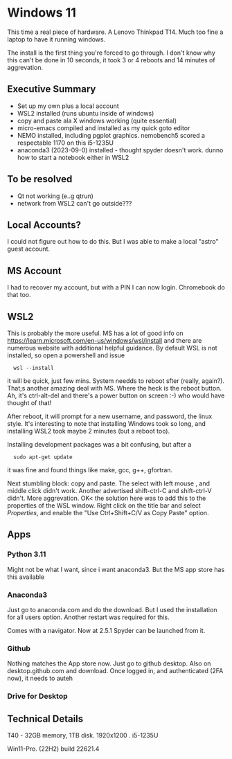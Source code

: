 #  Windows 11


This time a real piece of hardware.  A Lenovo Thinkpad T14. Much too fine a laptop to have it running windows.

The install is the first thing you're forced to go through. I don't know why this can't be done in 10 seconds,
it took 3 or 4 reboots and 14 minutes of aggrevation.

## Executive Summary

- Set up my own plus a local account
- WSL2 installed (runs ubuntu inside of windows)
- copy and paste ala X windows working (quite essential) 
- micro-emacs compiled and installed as my quick goto editor
- NEMO installed, including pgplot graphics.   nemobench5 scored a respectable 1170 on this i5-1235U
- anaconda3 (2023-09-0) installed - thought spyder doesn't work. dunno how to start a notebook either in WSL2

## To be resolved

- Qt not working (e..g qtrun)
- network from WSL2 can't go outside???


## Local Accounts?

I could not figure out how to do this. But I was able to make a local "astro" guest account.

## MS Account

I had to recover my account, but with a PIN I can now login.   Chromebook do that too.

## WSL2

This is probably the more useful.   MS has a lot of good info on https://learn.microsoft.com/en-us/windows/wsl/install
and there are numerous website with additional helpful guidance.
By default WSL is not installed, so open a powershell and issue

      wsl --install

it will be quick, just few mins. System needds to reboot sfter (really, again?). That;s another amazing deal with MS. Where
the heck is the reboot button.  Ah, it's ctrl-alt-del and there's a power button on screen :-)    who would have thought of
that!

After reboot, it will prompt for a new username, and password, the linux style.  It's interesting to note that installing
Windows took so long, and installing WSL2 took maybe 2 minutes (but a reboot too).


Installing development packages was a bit confusing, but after a

      sudo apt-get update

it was fine and found things like make, gcc, g++, gfortran.

Next stumbling block: copy and paste.    The select with left mouse , and middle click didn't work. Another advertised
shift-ctrl-C and shift-ctrl-V didn't. More aggrevation. OK< the solution here was to add this to the properties of the
WSL window. Right click on the title bar and select *Properties*, and enable the "Use Ctrl+Shift+C/V as Copy Paste" option.



## Apps

### Python 3.11

Might not be what I want, since i want anaconda3. But the MS app store has this available

### Anaconda3

Just go to anaconda.com and do the download.  But I used the installation for all users option.  Another restart was required for this.

Comes with a navigator. Now at 2.5.1   Spyder can be launched from it.



### Github

Nothing matches the App store now.   Just go to github desktop.   Also on desktop.github.com and download. Once logged in, and
authenticated (2FA now), it needs to auteh

### Drive for Desktop 

## Technical Details

T40 - 32GB memory,  1TB disk.   1920x1200 .    i5-1235U

Win11-Pro. (22H2) build 22621.4


